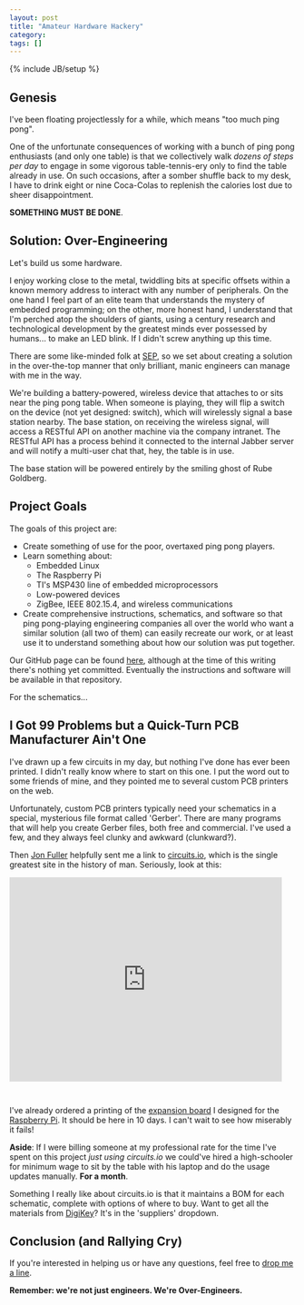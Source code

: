 ```yaml
---
layout: post
title: "Amateur Hardware Hackery"
category: 
tags: []
---
```

{% include JB/setup %}

## Genesis

I've been floating projectlessly for a while, which means "too much ping pong".

One of the unfortunate consequences of working with a bunch of ping pong enthusiasts (and only one table) is that we collectively walk *dozens of steps per day* to engage in some vigorous table-tennis-ery only to find the table already in use. On such occasions, after a somber shuffle back to my desk, I have to drink eight or nine Coca-Colas to replenish the calories lost due to sheer disappointment.

**SOMETHING MUST BE DONE**.

## Solution: Over-Engineering

Let's build us some hardware.

I enjoy working close to the metal, twiddling bits at specific offsets within a known memory address to interact with any number of peripherals. On the one hand I feel part of an elite team that understands the mystery of embedded programming; on the other, more honest hand, I understand that I'm perched atop the shoulders of giants, using a century research and technological development by the greatest minds ever possessed by humans... to make an LED blink. If I didn't screw anything up this time.

There are some like-minded folk at [SEP](http://www.sep.com/sep-blog/2013/09/09/sep-ping-pong-and-pdus/), so we set about creating a solution in the over-the-top manner that only brilliant, manic engineers can manage with me in the way.

We're building a battery-powered, wireless device that attaches to or sits near the ping pong table. When someone is playing, they will flip a switch on the device (not yet designed: switch), which will wirelessly signal a base station nearby. The base station, on receiving the wireless signal, will access a RESTful API on another machine via the company intranet. The RESTful API has a process behind it connected to the internal Jabber server and will notify a multi-user chat that, hey, the table is in use.

The base station will be powered entirely by the smiling ghost of Rube Goldberg.

## Project Goals

The goals of this project are:

* Create something of use for the poor, overtaxed ping pong players.
* Learn something about:
  * Embedded Linux
  * The Raspberry Pi
  * TI's MSP430 line of embedded microprocessors
  * Low-powered devices
  * ZigBee, IEEE 802.15.4, and wireless communications
* Create comprehensive instructions, schematics, and software so that ping pong-playing engineering companies all over the world who want a similar solution (all two of them) can easily recreate our work, or at least use it to understand something about how our solution was put together.

Our GitHub page can be found [here](https://github.com/sep/ping-pong-platform), although at the time of this writing there's nothing yet committed. Eventually the instructions and software will be available in that repository.

For the schematics...

## I Got 99 Problems but a Quick-Turn PCB Manufacturer Ain't One

I've drawn up a few circuits in my day, but nothing I've done has ever been printed. I didn't really know where to start on this one. I put the word out to some friends of mine, and they pointed me to several custom PCB printers on the web.

Unfortunately, custom PCB printers typically need your schematics in a special, mysterious file format called 'Gerber'. There are many programs that will help you create Gerber files, both free and commercial. I've used a few, and they always feel clunky and awkward (clunkward?).

Then [Jon Fuller](https://twitter.com/jon_fuller) helpfully sent me a link to [circuits.io](https://www.circuits.io/), which is the single greatest site in the history of man. Seriously, look at this:

<iframe width="480" height="360" src="https://www.circuits.io/circuits/5505/embed" frameborder="0" marginwidth="0" marginheight="0" scrolling="no" style="margin-bottom: 2em;"></iframe>

I've already ordered a printing of the [expansion board](https://www.circuits.io/circuits/5543) I designed for the [Raspberry Pi](http://www.newark.com/jsp/search/productdetail.jsp?sku=43W5302&COM=raspi-group). It should be here in 10 days. I can't wait to see how miserably it fails!

<p class="aside"><strong>Aside</strong>: If I were billing someone at my professional rate for the time I've spent on this project <em>just using circuits.io</em> we could've hired a high-schooler for minimum wage to sit by the table with his laptop and do the usage updates manually. <strong>For a month</strong>.</p>

Something I really like about circuits.io is that it maintains a BOM for each schematic, complete with options of where to buy. Want to get all the materials from [DigiKey](http://www.digikey.com/)? It's in the 'suppliers' dropdown.

## Conclusion (and Rallying Cry)

If you're interested in helping us or have any questions, feel free to [drop me a line](https://twitter.com/mikerogers_).

**Remember: we're not just engineers. We're Over-Engineers.**